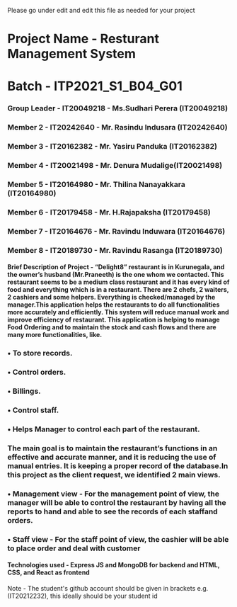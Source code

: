 Please go under edit and edit this file as needed for your project

# Project Name - Resturant Management System
# Batch - ITP2021_S1_B04_G01
### Group Leader - IT20049218 - Ms.Sudhari Perera (IT20049218)
### Member 2 - IT20242640 - Mr. Rasindu Indusara (IT20242640)
### Member 3 - IT20162382 - Mr. Yasiru Panduka (IT20162382) 
### Member 4 - IT20021498 - Mr. Denura Mudalige(IT20021498) 
### Member 5 - IT20164980 - Mr. Thilina Nanayakkara (IT20164980)
### Member 6 - IT20179458 - Mr. H.Rajapaksha (IT20179458)
### Member 7 - IT20164676 - Mr. Ravindu Induwara (IT20164676)
### Member 8 - IT20189730 - Mr. Ravindu Rasanga (IT20189730)

#### Brief Description of Project - “Delight8” restaurant is in Kurunegala, and the owner’s husband (Mr.Praneeth) is the one whom we contacted. This restaurant seems to be a medium class restaurant and it has every kind of food and everything which is in a restaurant. There are 2 chefs, 2 waiters, 2 cashiers and some helpers. Everything is checked/managed by the manager.This application helps the restaurants to do all functionalities more accurately and efficiently. This system will reduce manual work and improve efficiency of restaurant. This application is helping to manage Food Ordering and to maintain the stock and cash flows and there are many more functionalities, like.
### • To store records.
### • Control orders.
### • Billings.
### • Control staff.
### • Helps Manager to control each part of the restaurant.
### The main goal is to maintain the restaurant’s functions in an effective and accurate manner, and it is reducing the use of manual entries. It is keeping a proper record of the database.In this project as the client request, we identified 2 main views. 
### • Management view - For the management point of view, the manager will be able to control the restaurant by having all the reports to hand and able to see the records of each staffand orders.
### • Staff view - For the staff point of view, the cashier will be able to place order and deal with customer
#### Technologies used - Express JS and MongoDB for backend and HTML, CSS, and React as frontend

Note - The student's github account should be given in brackets e.g. (IT20212232), this ideally should be your student id 

